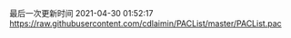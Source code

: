最后一次更新时间 2021-04-30 01:52:17
https://raw.githubusercontent.com/cdlaimin/PACList/master/PACList.pac

